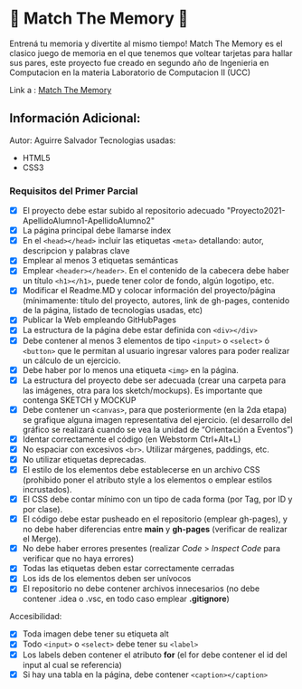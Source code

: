 
# 🧩 Match The Memory 🧩

Entrená tu memoria y divertite al mismo tiempo! Match The Memory es el clasico juego de memoria en el que tenemos que voltear tarjetas para hallar sus pares, este proyecto fue creado en segundo año de Ingenieria en Computacion en la materia Laboratorio de Computacion II (UCC)

Link a : [Match The Memory](https://ucc-labcompu2.github.io/proyecto2021-aguirre/index.html)

## Información Adicional:
Autor: Aguirre Salvador
Tecnologias usadas: 
* HTML5 
* CSS3


### Requisitos del Primer Parcial

- [x]  El proyecto debe estar subido al repositorio adecuado "Proyecto2021-ApellidoAlumno1-ApellidoAlumno2"
- [x]  La página principal debe llamarse index
- [x]   En el  `<head></head>`  incluir las etiquetas  `<meta>`  detallando: autor, descripcion y palabras clave
- [x]  Emplear al menos 3 etiquetas semánticas
- [x]  Emplear  `<header></header>`. En el contenido de la cabecera debe haber un título  `<h1></h1>`, puede tener color de fondo, algún logotipo, etc.
- [x]   Modificar el Readme.MD y colocar información del proyecto/página (mínimamente: título del proyecto, autores, link de gh-pages, contenido de la página, listado de tecnologías usadas, etc)
- [x]  Publicar la Web empleando GitHubPages
- [x]   La estructura de la página debe estar definida con  `<div></div>`
- [x]   Debe contener al menos 3 elementos de tipo  `<input>`  o  `<select>`  ó  `<button>`  que le permitan al usuario ingresar valores para poder realizar un cálculo de un ejercicio.
- [x]   Debe haber por lo menos una etiqueta  `<img>`  en la página.
- [x]  La estructura del proyecto debe ser adecuada (crear una carpeta para las imágenes, otra para los sketch/mockups). Es importante que contenga SKETCH y MOCKUP
- [x]   Debe contener un  `<canvas>`, para que posteriormente (en la 2da etapa) se grafique alguna imagen representativa del ejercicio. (el desarrollo del gráfico se realizará cuando se vea la unidad de “Orientación a Eventos”)
- [x]   Identar correctamente el código (en Webstorm Ctrl+Alt+L)
- [x]   No espaciar con excesivos  `<br>`. Utilizar márgenes, paddings, etc.
- [x]   No utilizar etiquetas deprecadas.
- [x]   El estilo de los elementos debe establecerse en un archivo CSS (prohibido poner el atributo style a los elementos o emplear estilos incrustados).
- [x]  El CSS debe contar mínimo con un tipo de cada forma (por Tag, por ID y por clase).
- [x]  El código debe estar pusheado en el repositorio (emplear gh-pages), y no debe haber diferencias entre  **main**  y  **gh-pages**  (verificar de realizar el Merge).
- [x]   No debe haber errores presentes (realizar  _Code_  >  _Inspect Code_  para verificar que no haya errores)
- [x]  Todas las etiquetas deben estar correctamente cerradas
- [x]   Los ids de los elementos deben ser unívocos
- [x]   El repositorio no debe contener archivos innecesarios (no debe contener .idea o .vsc, en todo caso emplear  **.gitignore**)

Accesibilidad:

- [x]   Toda imagen debe tener su etiqueta alt
- [x]   Todo  `<input>`  o  `<select>`  debe tener su  `<label>`
- [x]  Los labels deben contener el atributo  **for**  (el for debe contener el id del input al cual se referencia)
- [x]  Si hay una tabla en la página, debe contener  `<caption></caption>`
